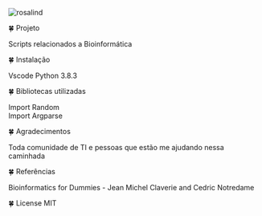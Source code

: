 ![rosalind](https://user-images.githubusercontent.com/61422039/100461466-999ff200-30a7-11eb-8b9f-20b49b41591e.jpg)



🍀 Projeto

Scripts relacionados a Bioinformática

🍀 Instalação

Vscode
Python 3.8.3

🍀 Bibliotecas utilizadas

Import Random <br/>
Import Argparse

🍀 Agradecimentos

Toda comunidade de TI e pessoas que estão me ajudando nessa caminhada

🍀 Referências

Bioinformatics for Dummies - Jean Michel Claverie and Cedric Notredame

🍀 License MIT

